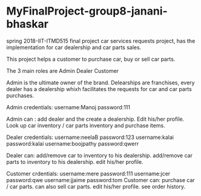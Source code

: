 # MyFinalProject-group8-janani-bhaskar
spring 2018-IIT-ITMD515 final project car services requests project, has the implementation for car dealership and car parts sales.

This project helps a customer to purchase car, buy or sell car parts.

The 3 main roles are
Admin
Dealer
Customer

Admin is the ultimate owner of the brand.
Delearships are franchises, every dealer has a dealership whixh facilitates the requests for car and car parts purchases.

Admin credentials: username:Manoj password:111

Admin can : add dealer and the create a dealership.
            Edit his/her profile.
            Look up car inventory / car parts inventory and purchase items.

Dealer credentials: username:neelaB password:123
                    username:kalai password:kalai 
                    username:boojpathy password:qwerr

Dealer can: add/remove car to inventory to his dealership.
            add/remove car parts to inventory to his dealership.
            edit his/her profile.

Customer crdentials:  username:mere  password:111
                      username:jcer password:qwe
                      username:jjaime  password:tom
Customer can: purchase car / car parts.
              can also sell car parts.
              edit his/her profile.
              see order history.
            

